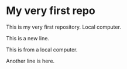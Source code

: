 # My very first repo

This is my very first repository. Local computer.

This is a new line.

This is from a local computer.

Another line is here.

